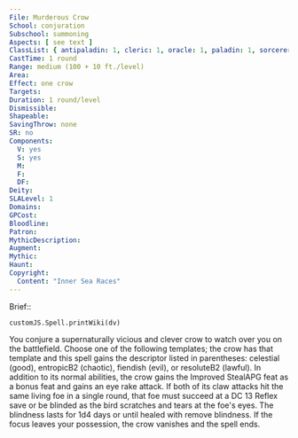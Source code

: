 ```yaml
---
File: Murderous Crow
School: conjuration
Subschool: summoning
Aspects: [ see text ]
ClassList: { antipaladin: 1, cleric: 1, oracle: 1, paladin: 1, sorcerer: 1, wizard: 1, summoner: 1, unchained summoner: 1, witch: 1 }
CastTime: 1 round
Range: medium (100 + 10 ft./level)
Area: 
Effect: one crow
Targets: 
Duration: 1 round/level
Dismissible: 
Shapeable: 
SavingThrow: none
SR: no
Components:
  V: yes
  S: yes
  M: 
  F: 
  DF: 
Deity: 
SLALevel: 1
Domains: 
GPCost: 
Bloodline: 
Patron: 
MythicDescription: 
Augment: 
Mythic: 
Haunt: 
Copyright:
  Content: "Inner Sea Races"
---
```

Brief:: 

```dataviewjs
customJS.Spell.printWiki(dv)
```

You conjure a supernaturally vicious and clever crow to watch over you on the battlefield. Choose one of the following templates; the crow has that template and this spell gains the descriptor listed in parentheses: celestial (good), entropicB2 (chaotic), fiendish (evil), or resoluteB2 (lawful). In addition to its normal abilities, the crow gains the Improved StealAPG feat  as a bonus feat and gains an eye rake attack. If both of its claw attacks hit the same living foe in a single round, that foe must succeed at a DC 13 Reflex save or be blinded as the bird scratches and tears at the foe's eyes. The blindness lasts for 1d4 days or until healed with remove blindness.  If the focus leaves your possession, the crow vanishes and the spell ends.
